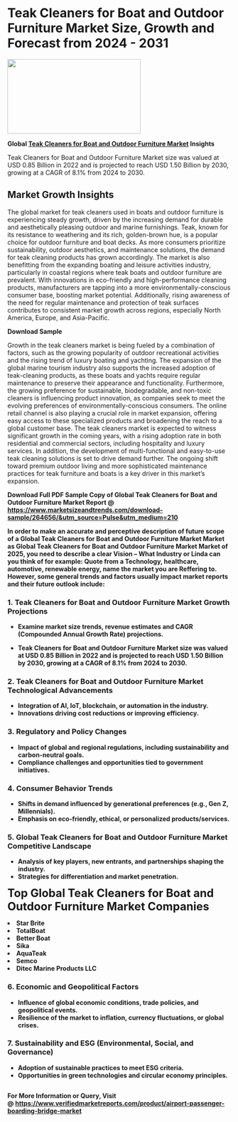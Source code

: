 <H1>Teak Cleaners for Boat and Outdoor Furniture Market Size, Growth and Forecast from 2024 - 2031</H1><img class="aligncenter size-medium wp-image-584254" src="https://thirdeyenews.in/wp-content/uploads/2024/09/Global-Market-Research-300x168.jpeg" alt="" width="300" height="168" /><p><strong>Global&nbsp;<a href="https://www.marketsizeandtrends.com/download-sample/264656/&amp;utm_source=Pulse&amp;utm_medium=210">Teak Cleaners for Boat and Outdoor Furniture Market</a> Insights</strong></p><p>Teak Cleaners for Boat and Outdoor Furniture Market size was valued at USD 0.85 Billion in 2022 and is projected to reach USD 1.50 Billion by 2030, growing at a CAGR of 8.1% from 2024 to 2030.</p><p><h2>Market Growth Insights</h2> <p>The global market for teak cleaners used in boats and outdoor furniture is experiencing steady growth, driven by the increasing demand for durable and aesthetically pleasing outdoor and marine furnishings. Teak, known for its resistance to weathering and its rich, golden-brown hue, is a popular choice for outdoor furniture and boat decks. As more consumers prioritize sustainability, outdoor aesthetics, and maintenance solutions, the demand for teak cleaning products has grown accordingly. The market is also benefitting from the expanding boating and leisure activities industry, particularly in coastal regions where teak boats and outdoor furniture are prevalent. With innovations in eco-friendly and high-performance cleaning products, manufacturers are tapping into a more environmentally-conscious consumer base, boosting market potential. Additionally, rising awareness of the need for regular maintenance and protection of teak surfaces contributes to consistent market growth across regions, especially North America, Europe, and Asia-Pacific.</p> <p><strong>Download Sample</strong></p> <p>Growth in the teak cleaners market is being fueled by a combination of factors, such as the growing popularity of outdoor recreational activities and the rising trend of luxury boating and yachting. The expansion of the global marine tourism industry also supports the increased adoption of teak-cleaning products, as these boats and yachts require regular maintenance to preserve their appearance and functionality. Furthermore, the growing preference for sustainable, biodegradable, and non-toxic cleaners is influencing product innovation, as companies seek to meet the evolving preferences of environmentally-conscious consumers. The online retail channel is also playing a crucial role in market expansion, offering easy access to these specialized products and broadening the reach to a global customer base. The teak cleaners market is expected to witness significant growth in the coming years, with a rising adoption rate in both residential and commercial sectors, including hospitality and luxury services. In addition, the development of multi-functional and easy-to-use teak cleaning solutions is set to drive demand further. The ongoing shift toward premium outdoor living and more sophisticated maintenance practices for teak furniture and boats is a key driver in this market’s expansion.</p> <p><strong></p><p><span class=""><strong>Download Full PDF Sample Copy of Global Teak Cleaners for Boat and Outdoor Furniture Market Report</strong> @ <a href="https://www.marketsizeandtrends.com/download-sample/264656/&amp;utm_source=Pulse&amp;utm_medium=210" target="_blank">https://www.marketsizeandtrends.com/download-sample/264656/&amp;utm_source=Pulse&amp;utm_medium=210</a></span></p><p>In order to make an accurate and perceptive description of future scope of a Global&nbsp;Teak Cleaners for Boat and Outdoor Furniture Market Market as Global&nbsp;Teak Cleaners for Boat and Outdoor Furniture Market Market of 2025, you need to describe a clear Vision &ndash; What Industry or Linda can you think of for example: Quote from a Technology, healthcare, automotive, renewable energy, name the market you are Reffering to. However, some general trends and factors usually impact market reports and their future outlook include:</p><h3>1.&nbsp;<strong>Teak Cleaners for Boat and Outdoor Furniture Market Growth Projections</strong></h3><ul><li>Examine market size trends, revenue estimates and CAGR (Compounded Annual Growth Rate) projections.</li><li><p>Teak Cleaners for Boat and Outdoor Furniture Market size was valued at USD 0.85 Billion in 2022 and is projected to reach USD 1.50 Billion by 2030, growing at a CAGR of 8.1% from 2024 to 2030.</p></li></ul><h3>2.&nbsp;<strong>Teak Cleaners for Boat and Outdoor Furniture Market Technological Advancements</strong></h3><ul><li>Integration of AI, IoT, blockchain, or automation in the industry.</li><li>Innovations driving cost reductions or improving efficiency.</li></ul><h3>3.&nbsp;<strong>Regulatory and Policy Changes</strong></h3><ul><li>Impact of global and regional regulations, including sustainability and carbon-neutral goals.</li><li>Compliance challenges and opportunities tied to government initiatives.</li></ul><h3>4.&nbsp;<strong>Consumer Behavior Trends</strong></h3><ul><li>Shifts in demand influenced by generational preferences (e.g., Gen Z, Millennials).</li><li>Emphasis on eco-friendly, ethical, or personalized products/services.</li></ul><h3>5.&nbsp;<strong>Global Teak Cleaners for Boat and Outdoor Furniture Market Competitive Landscape</strong></h3><ul><li>Analysis of key players, new entrants, and partnerships shaping the industry.</li><li>Strategies for differentiation and market penetration.</li></ul><p data-pm-slice="1 1 []"><span style="color: inherit; font-family: inherit; font-size: 25px;">Top Global Teak Cleaners for Boat and Outdoor Furniture Market Companies</span></p><div class="" data-test-id=""><p><li>Star Brite</li><li> TotalBoat</li><li> Better Boat</li><li> Sika</li><li> AquaTeak</li><li> Semco</li><li> Ditec Marine Products LLC</li></p></div><h3>6.&nbsp;<strong>Economic and Geopolitical Factors</strong></h3><ul><li>Influence of global economic conditions, trade policies, and geopolitical events.</li><li>Resilience of the market to inflation, currency fluctuations, or global crises.</li></ul><h3>7.&nbsp;<strong>Sustainability and ESG (Environmental, Social, and Governance)</strong></h3><ul><li>Adoption of sustainable practices to meet ESG criteria.</li><li>Opportunities in green technologies and circular economy principles.</li></ul><h2><strong style="font-size: 14px;">For More Information or Query, Visit @&nbsp;</strong><a style="background-color: #ffffff; font-size: 14px;" href="https://www.marketsizeandtrends.com/report/teak-cleaners-for-boat-and-outdoor-furniture-market/" target="_blank">https://www.verifiedmarketreports.com/product/airport-passenger-boarding-bridge-market</a></h2>
